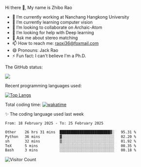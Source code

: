 Hi there 👋, My name is Zhibo Rao
- 🔭 I’m currently working at Nanchang Hangkong University
- 🌱 I’m currently learning computer vision
- 👯 I’m looking to collaborate on Archaic-Atom
- 🤔 I’m looking for help with Deep learning
- 💬 Ask me about stereo matching
- 📫 How to reach me: raoxi36@foxmail.com
- 😄 Pronouns: Jack Rao
- ⚡ Fun fact: I can't believe I'm a Ph.D.

The GitHub status:

![](https://github-readme-stats.vercel.app/api?username=ZhiboRao)

Recent programming languages used:

[![Top Langs](https://github-readme-stats.vercel.app/api/top-langs/?username=ZhiboRao&layout=compact)](https://github.com/anuraghazra/github-readme-stats)

Total coding time: [![wakatime](https://wakatime.com/badge/user/51ec5ec7-4742-4243-9eea-732ade32c0b7.svg)](https://wakatime.com/@51ec5ec7-4742-4243-9eea-732ade32c0b7)

✨ The coding language used last week 
<!--START_SECTION:waka-->

```txt
From: 18 February 2025 - To: 25 February 2025

Other    26 hrs 31 mins  ███████████████████████▓░   95.31 %
Python   36 mins         ▓░░░░░░░░░░░░░░░░░░░░░░░░   02.20 %
sh       32 mins         ▒░░░░░░░░░░░░░░░░░░░░░░░░   01.92 %
TeX      5 mins          ░░░░░░░░░░░░░░░░░░░░░░░░░   00.35 %
Bash     3 mins          ░░░░░░░░░░░░░░░░░░░░░░░░░   00.18 %
```

<!--END_SECTION:waka-->

![Visitor Count](https://profile-counter.glitch.me/Raohaocheng/count.svg)
